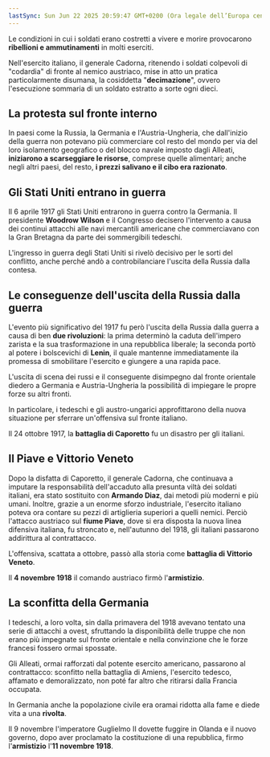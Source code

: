 ```yaml
---
lastSync: Sun Jun 22 2025 20:59:47 GMT+0200 (Ora legale dell’Europa centrale)
---
```

Le condizioni in cui i soldati erano costretti a vivere e morire provocarono **ribellioni e ammutinamenti** in molti eserciti.

Nell'esercito italiano, il generale Cadorna, ritenendo i soldati colpevoli di "codardia" di fronte al nemico austriaco, mise in atto un pratica particolarmente disumana, la cosiddetta "**decimazione**", ovvero l'esecuzione sommaria di un soldato estratto a sorte ogni dieci.

## La protesta sul fronte interno
In paesi come la Russia, la Germania e l'Austria-Ungheria, che dall'inizio della guerra non potevano più commerciare col resto del mondo per via del loro isolamento geografico o del blocco navale imposto dagli Alleati, **iniziarono a scarseggiare le risorse**, comprese quelle alimentari; anche negli altri paesi, del resto, **i prezzi salivano e il cibo era razionato**.

## Gli Stati Uniti entrano in guerra
Il 6 aprile 1917 gli Stati Uniti entrarono in guerra contro la Germania. Il presidente **Woodrow Wilson** e il Congresso decisero l'intervento a causa dei continui attacchi alle navi mercantili americane che commerciavano con la Gran Bretagna da parte dei sommergibili tedeschi.

L'ingresso in guerra degli Stati Uniti si rivelò decisivo per le sorti del conflitto, anche perché andò a controbilanciare l'uscita della Russia dalla contesa.

## Le conseguenze dell'uscita della Russia dalla guerra
L'evento più significativo del 1917 fu però l'uscita della Russia dalla guerra a causa di ben **due rivoluzioni**: la prima determinò la caduta dell'impero zarista e la sua trasformazione in una repubblica liberale; la seconda portò al potere i bolscevichi di **Lenin**, il quale mantenne immediatamente ila promessa di smobilitare l'esercito e giungere a una rapida pace.

L'uscita di scena dei russi e il conseguente disimpegno dal fronte orientale diedero a Germania e Austria-Ungheria la possibilità di impiegare le propre forze su altri fronti.

In particolare, i tedeschi e gli austro-ungarici approfittarono della nuova situazione per sferrare un'offensiva sul fronte italiano.

Il 24 ottobre 1917, la **battaglia di Caporetto** fu un disastro per gli italiani.

## Il Piave e Vittorio Veneto
Dopo la disfatta di Caporetto, il generale Cadorna, che continuava a imputare la responsabilità dell'accaduto alla presunta viltà dei soldati italiani, era stato sostituito con **Armando Diaz**, dai metodi più moderni e più umani. Inoltre, grazie a un enorme sforzo industriale, l'esercito italiano poteva ora contare su pezzi di artiglieria superiori a quelli nemici. Perciò l'attacco austriaco sul **fiume Piave**, dove si era disposta la nuova linea difensiva italiana, fu stroncato e, nell'autunno del 1918, gli italiani passarono addirittura al contrattacco.

L'offensiva, scattata a ottobre, passò alla storia come **battaglia di Vittorio Veneto**.

Il **4 novembre 1918** il comando austriaco firmò l'**armistizio**.

## La sconfitta della Germania
I tedeschi, a loro volta, sin dalla primavera del 1918 avevano tentato una serie di attacchi a ovest, sfruttando la disponibilità delle truppe che non erano più impegnate sul fronte orientale e nella convinzione che le forze francesi fossero ormai spossate.

Gli Alleati, ormai rafforzati dal potente esercito americano, passarono al contrattacco: sconfitto nella battaglia di Amiens, l'esercito tedesco, affamato e demoralizzato, non poté far altro che ritirarsi dalla Francia occupata.

In Germania anche la popolazione civile era oramai ridotta alla fame e diede vita a una **rivolta**.

Il 9 novembre l'imperatore Guglielmo II dovette fuggire in Olanda e il nuovo governo, dopo aver proclamato la costituzione di una repubblica, firmo l'**armistizio** l'**11 novembre 1918**.